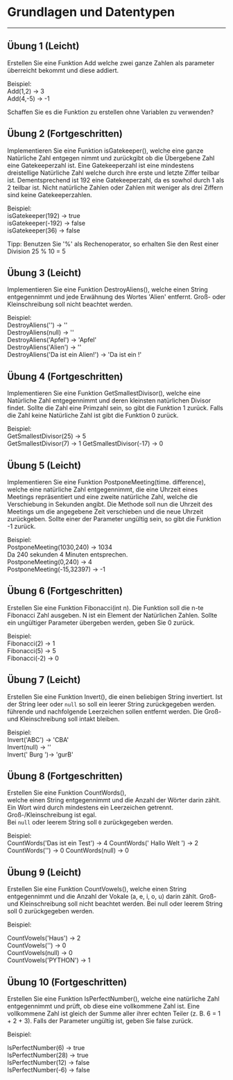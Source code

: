 # Grundlagen und Datentypen

----

## Übung 1 (Leicht)

Erstellen Sie eine Funktion Add welche zwei ganze Zahlen als parameter überreicht bekommt und diese addiert.

Beispiel:  
Add(1,2) -> 3  
Add(4,-5) -> -1  

Schaffen Sie es die Funktion zu erstellen ohne Variablen zu verwenden?

## Übung 2 (Fortgeschritten)

Implementieren Sie eine Funktion isGatekeeper(),
welche eine ganze Natürliche Zahl entgegen nimmt und zurückgibt ob die Übergebene Zahl eine Gatekeeperzahl ist.
Eine Gatekeeperzahl ist eine mindestens dreistellige Natürliche Zahl welche durch ihre erste und letzte Ziffer teilbar ist.
Dementsprechend ist 192 eine Gatekeeperzahl, da es sowhol durch 1 als 2 teilbar ist.
Nicht natürliche Zahlen oder Zahlen mit weniger als drei Ziffern sind keine Gatekeeperzahlen.

Beispiel:  
isGatekeeper(192)   -> true  
isGatekeeper(-192)  -> false  
isGatekeeper(36)    -> false  

Tipp: Benutzen Sie '%' als Rechenoperator, so erhalten Sie den Rest einer Division 25 % 10 = 5

## Übung 3 (Leicht)

Implementieren Sie eine Funktion DestroyAliens(),
welche einen String entgegennimmt und jede Erwähnung des Wortes 'Alien' entfernt.
Groß- oder Kleinschreibung soll nicht beachtet werden.

Beispiel:  
DestroyAliens('')                   -> ''  
DestroyAliens(null)                 -> ''  
DestroyAliens('Apfel')              -> 'Apfel'  
DestroyAliens('Alien')              -> ''  
DestroyAliens('Da ist ein Alien!')  -> 'Da ist ein !'  

## Übung 4 (Fortgeschritten)

Implementieren Sie eine Funktion GetSmallestDivisor(),
welche eine Natürliche Zahl entgegennimmt und deren kleinsten natürlichen Divisor findet.
Sollte die Zahl eine Primzahl sein, so gibt die Funktion 1 zurück.
Falls die Zahl keine Natürliche Zahl ist gibt die Funktion 0 zurück.

Beispiel:  
GetSmallestDivisor(25)  -> 5  
GetSmallestDivisor(7)   -> 1
GetSmallestDivisor(-17) -> 0

## Übung 5 (Leicht)

Implementieren Sie eine Funktion PostponeMeeting(time. difference),
welche eine natürliche Zahl entgegennimmt,
die eine Uhrzeit eines Meetings repräsentiert und eine zweite natürliche Zahl, welche die Verschiebung in Sekunden angibt. Die Methode soll nun die Uhrzeit des Meetings um die angegebene Zeit verschieben und die neue Uhrzeit zurückgeben.
Sollte einer der Parameter ungültig sein, so gibt die Funktion -1 zurück.

Beispiel:  
PostponeMeeting(1030,240)   -> 1034  
Da 240 sekunden 4 Minuten entsprechen.  
PostponeMeeting(0,240)      -> 4  
PostponeMeeting(-15,32397)  -> -1  

## Übung 6 (Fortgeschritten)

Erstellen Sie eine Funktion Fibonacci(int n).
Die Funktion soll die n-te Fibonacci Zahl ausgeben.
N ist ein Element der Natürlichen Zahlen.
Sollte ein ungültiger Parameter übergeben werden, geben Sie 0 zurück.

Beispiel:  
Fibonacci(2)    -> 1  
Fibonacci(5)    -> 5  
Fibonacci(-2)   -> 0  

## Übung 7 (Leicht)

Erstellen Sie eine Funktion Invert(), die einen beliebigen String invertiert. Ist der String leer oder `null` so soll ein leerer String zurückgegeben werden. führende und nachfolgende Leerzeichen sollen entfernt werden. Die Groß- und Kleinschreibung soll intakt bleiben.

Beispiel:  
Invert('ABC')   -> 'CBA'  
Invert(null)    -> ''  
Invert(' Burg ')-> 'gurB'  

## Übung 8 (Fortgeschritten)

Erstellen Sie eine Funktion CountWords(),  
welche einen String entgegennimmt und die Anzahl der Wörter darin zählt.  
Ein Wort wird durch mindestens ein Leerzeichen getrennt.  
Groß-/Kleinschreibung ist egal.  
Bei `null` oder leerem String soll `0` zurückgegeben werden.

Beispiel:  
CountWords('Das ist ein Test') -> 4
CountWords('  Hallo  Welt ')   -> 2
CountWords('')                 -> 0
CountWords(null)               -> 0

## Übung 9 (Leicht)

Erstellen Sie eine Funktion CountVowels(),
welche einen String entgegennimmt und die Anzahl der Vokale (a, e, i, o, u) darin zählt.
Groß- und Kleinschreibung soll nicht beachtet werden.
Bei null oder leerem String soll 0 zurückgegeben werden.

Beispiel:

CountVowels('Haus')    -> 2  
CountVowels('')        -> 0  
CountVowels(null)      -> 0  
CountVowels('PYTHON')  -> 1  

## Übung 10 (Fortgeschritten)

Erstellen Sie eine Funktion IsPerfectNumber(),
welche eine natürliche Zahl entgegennimmt und prüft,
ob diese eine vollkommene Zahl ist.
Eine vollkommene Zahl ist gleich der Summe aller ihrer echten Teiler
(z. B. 6 = 1 + 2 + 3).
Falls der Parameter ungültig ist, geben Sie false zurück.

Beispiel:

IsPerfectNumber(6)    -> true  
IsPerfectNumber(28)   -> true  
IsPerfectNumber(12)   -> false  
IsPerfectNumber(-6)   -> false  